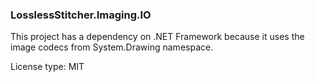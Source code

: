 ﻿### LosslessStitcher.Imaging.IO

This project has a dependency on .NET Framework because it uses the image codecs from System.Drawing namespace.

License type: MIT
